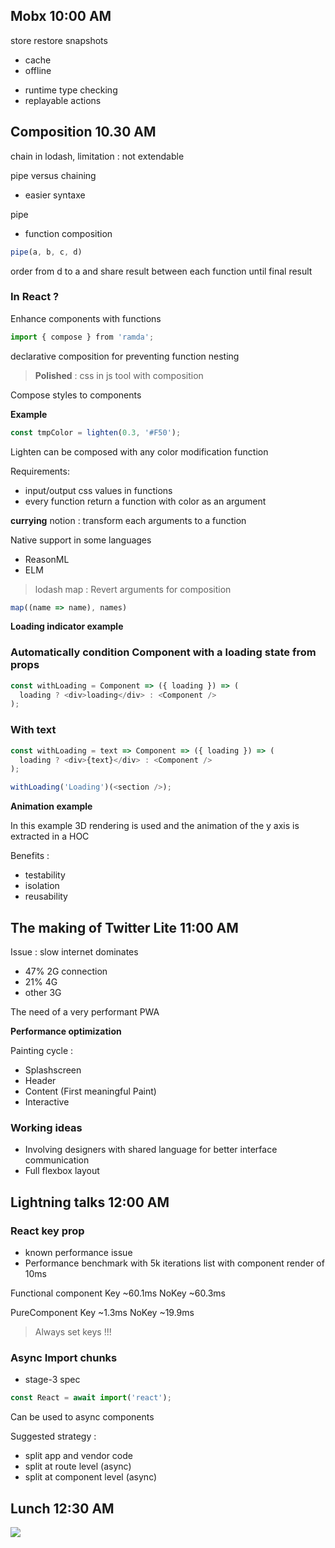 ## Mobx 10:00 AM

store restore snapshots
- cache
- offline

+ runtime type checking
+ replayable actions

## Composition 10.30 AM

chain in lodash, limitation : not extendable

pipe versus chaining
- easier syntaxe

pipe
- function composition

```js
pipe(a, b, c, d)
```

order from d to a and share result between each function until final result

### In React ?

Enhance components with functions

```js
import { compose } from 'ramda';
```

declarative composition for preventing function nesting

>**Polished** : css in js tool with composition

Compose styles to components

**Example**
```js
const tmpColor = lighten(0.3, '#F50');
```

Lighten can be composed with any color modification function

Requirements:
- input/output css values in functions
- every function return a function with color as an argument

**currying** notion : transform each arguments to a function

Native support in some languages
- ReasonML
- ELM

>lodash map : Revert arguments for composition
```js
map((name => name), names)
```

**Loading indicator example**

### Automatically condition Component with a loading state from props

```js
const withLoading = Component => ({ loading }) => (
  loading ? <div>loading</div> : <Component />
);
```

### With text

```js
const withLoading = text => Component => ({ loading }) => (
  loading ? <div>{text}</div> : <Component />
);

withLoading('Loading')(<section />);
```

**Animation example**

In this example 3D rendering is used and the animation of the y axis is extracted in a HOC

Benefits :
- testability
- isolation
- reusability

## The making of Twitter Lite 11:00 AM

Issue : slow internet dominates
- 47% 2G connection
- 21% 4G
- other 3G

The need of a very performant PWA

**Performance optimization**

Painting cycle :
- Splashscreen
- Header
- Content (First meaningful Paint)
- Interactive

### Working ideas

- Involving designers with shared language for better interface communication
- Full flexbox layout

## Lightning talks 12:00 AM

### React key prop

- known performance issue
- Performance benchmark with 5k iterations list with component render of 10ms

Functional component
Key ~60.1ms
NoKey ~60.3ms

PureComponent
Key ~1.3ms
NoKey ~19.9ms

>Always set keys !!!

### Async Import chunks

- stage-3 spec

```js
const React = await import('react');
```

Can be used to async components

Suggested strategy :
- split app and vendor code
- split at route level (async)
- split at component level (async)

## Lunch 12:30 AM

![](https://media3.giphy.com/media/GnCc88zZhSVUc/giphy.gif?response_id=591eca088ce1123c7f7f2a76)
